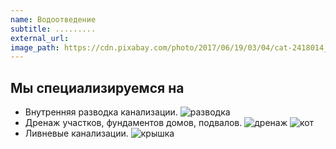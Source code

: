 ```yaml
---
name: Водоотведение
subtitle: .........
external_url: 
image_path: https://cdn.pixabay.com/photo/2017/06/19/03/04/cat-2418014__340.jpg
---
```


## Мы специализируемся на

* Внутренняя разводка канализации.
![разводка](https://ru.dreamstime.com/водоснабжение-и-система-канализации-в-доме-image105564705)
* Дренаж участков, фундаментов домов, подвалов. 
![дренаж](https://thumbs.dreamstime.com/z/%D0%BC%D0%B0-%D1%8B%D0%B9-%D1%80%D0%B5%D0%BD%D0%B0%D0%B6-97068994.jpg)
![кот](https://cdn.pixabay.com/photo/2017/06/19/03/04/cat-2418014__340.jpg)
* Ливневые канализации.
![крышка](https://ru.dreamstime.com/стоковое-фото-rf-система-канализации-image5991715)

